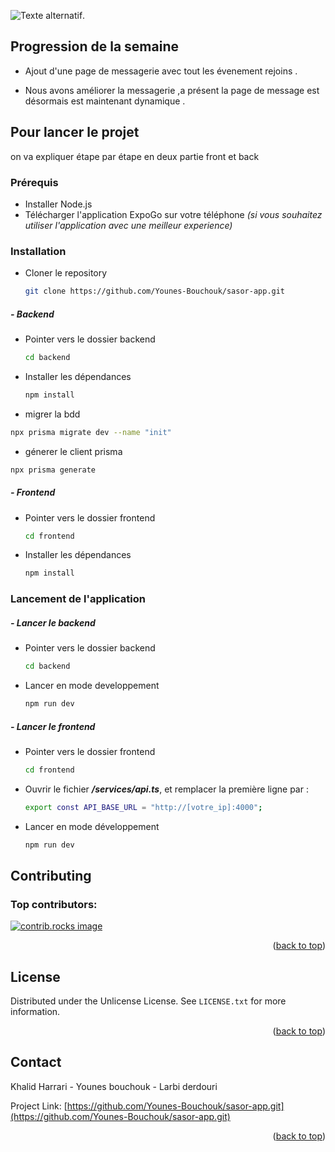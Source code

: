 <!-- Improved compatibility of back to top link: See: https://github.com/othneildrew/Best-README-Template/pull/73 -->
<a id="readme-top"></a>
<!--
*** Thanks for checking out the Best-README-Template. If you have a suggestion
*** that would make this better, please fork the repo and create a pull request
*** or simply open an issue with the tag "enhancement".
*** Don't forget to give the project a star!
*** Thanks again! Now go create something AMAZING! :D
-->



<!-- PROJECT SHIELDS -->
<!--
*** I'm using markdown "reference style" links for readability.
*** Reference links are enclosed in brackets [ ] instead of parentheses ( ).
*** See the bottom of this document for the declaration of the reference variables
*** for contributors-url, forks-url, etc. This is an optional, concise syntax you may use.
*** https://www.markdownguide.org/basic-syntax/#reference-style-links
-->



![Texte alternatif](https://i.ibb.co/zVGWrJNj/splash-icon-white.png "LOGO DE L'application").

<!-- ABOUT THE PROJECT -->
## Progression de la semaine 

 - Ajout d'une page de messagerie avec tout les évenement rejoins .

 - Nous avons améliorer la messagerie ,a présent la page de message est désormais est maintenant dynamique .
 



<!-- GETTING STARTED -->
## Pour lancer le projet 

on va expliquer étape par étape en deux partie front et back 

### Prérequis

* Installer Node.js
* Télécharger l'application ExpoGo sur votre téléphone _(si vous souhaitez utiliser l'application avec une meilleur experience)_

### Installation

* Cloner le repository
   ```sh
   git clone https://github.com/Younes-Bouchouk/sasor-app.git
   ```

##### - Backend

* Pointer vers le dossier backend
  ```sh
  cd backend
  ```
* Installer les dépendances
  ```sh
  npm install 
  ```

* migrer la bdd 
 ```sh
npx prisma migrate dev --name "init"  
```
* génerer le client prisma 
 ```sh
npx prisma generate  
```


##### - Frontend

* Pointer vers le dossier frontend
  ```sh
  cd frontend
  ```
* Installer les dépendances
  ```sh
  npm install 
  ```

### Lancement de l'application

##### - Lancer le backend

* Pointer vers le dossier backend
  ```sh
  cd backend
  ```
* Lancer en mode developpement
  ```sh
  npm run dev 
  ```

##### - Lancer le frontend

* Pointer vers le dossier frontend
  ```sh
  cd frontend
  ```
* Ouvrir le fichier _**/services/api.ts**_, et remplacer la première ligne par : 
    ```sh
    export const API_BASE_URL = "http://[votre_ip]:4000";
    ```

* Lancer en mode développement
  ```sh
  npm run dev 
  ```






<!-- CONTRIBUTING -->
## Contributing

### Top contributors:

<a href="https://github.com/Younes-Bouchouk/sasor-app/graphs/contributors">
  <img src="https://contrib.rocks/image?repo=Younes-Bouchouk/sasor-app" alt="contrib.rocks image" />
</a>

<p align="right">(<a href="#readme-top">back to top</a>)</p>



<!-- LICENSE -->
## License

Distributed under the Unlicense License. See `LICENSE.txt` for more information.

<p align="right">(<a href="#readme-top">back to top</a>)</p>



<!-- CONTACT -->
## Contact

Khalid Harrari - Younes bouchouk  - Larbi derdouri

Project Link: [https://github.com/Younes-Bouchouk/sasor-app.git](https://github.com/Younes-Bouchouk/sasor-app.git)

<p align="right">(<a href="#readme-top">back to top</a>)</p>